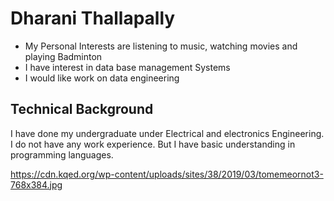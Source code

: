 # Dharani Thallapally

  - My Personal Interests are listening to music, watching movies and 
playing Badminton
  - I have interest in data base management Systems
  - I would like work on data engineering
  
## Technical Background

 I have done my undergraduate under Electrical and electronics Engineering. I do not have any work experience. But I have basic understanding in programming languages.
 
https://cdn.kqed.org/wp-content/uploads/sites/38/2019/03/tomemeornot3-768x384.jpg